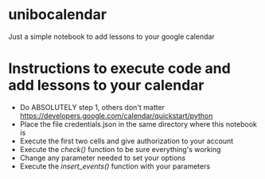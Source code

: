 # unibocalendar
Just a simple notebook to add lessons to your google calendar

# Instructions to execute code and add lessons to your calendar
* Do ABSOLUTELY step 1, others don't matter https://developers.google.com/calendar/quickstart/python
* Place the file credentials.json in the same directory where this notebook is
* Execute the first two cells and give authorization to your account
* Execute the *check()* function to be sure everything's working
* Change any parameter needed to set your options 
* Execute the *insert_events()* function with your parameters
